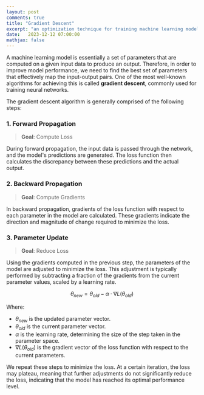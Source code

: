 ```yaml
---
layout: post
comments: true
title: "Gradient Descent"
excerpt: "an optimization technique for training machine learning models."
date:   2023-12-12 07:00:00
mathjax: false
---
```


A machine learning model is essentially a set of parameters that are computed on a given input data to produce an output.
Therefore, in order to improve model performance, we need to find the best set of parameters that effectively map the input-output pairs. One of the most well-known algorithms for achieving this is called **gradient descent**, commonly used for training neural networks.

The gradient descent algorithm is generally comprised of the following steps:

### 1. Forward Propagation
> **Goal**: Compute Loss

During forward propagation, the input data is passed through the network, and the model's predictions are generated. The loss function then calculates the discrepancy between these predictions and the actual output.
<!-- Hyperparameters: batch size, loss function, regularization -->

### 2. Backward Propagation
> **Goal**: Compute Gradients

In backward propagation, gradients of the loss function with respect to each parameter in the model are calculated. These gradients indicate the direction and magnitude of change required to minimize the loss.
<!-- Gradients are ... -->

### 3. Parameter Update
> **Goal**: Reduce Loss

Using the gradients computed in the previous step, the parameters of the model are adjusted to minimize the loss. This adjustment is typically performed by subtracting a fraction of the gradients from the current parameter values, scaled by a learning rate.

$$θ_{new} = θ_{old} - α ⋅ ∇L(θ_{old})$$

Where:
* $θ_{new}$ is the updated parameter vector.
* $θ_{old}$ is the current parameter vector.
* $α$ is the learning rate, determining the size of the step taken in the parameter space.
* $∇L(θ_{old})$ is the gradient vector of the loss function with respect to the current parameters.

<!-- Hyperparameters: optimizer, learning rate -->

We repeat these steps to minimize the loss. At a certain iteration, the loss may plateau, meaning that further adjustments do not significantly reduce the loss, indicating that the model has reached its optimal performance level.